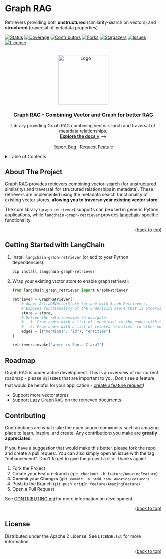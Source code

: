 # Graph RAG

Retrievers providing both **unstructured** (similarity-search on vectors) and
**structured** (traversal of metadata properties).


<!-- Improved compatibility of back to top link: See: https://github.com/othneildrew/Best-README-Template/pull/73 -->
<a id="readme-top"></a>

<!-- PROJECT SHIELDS -->
<!--
*** I'm using markdown "reference style" links for readability.
*** Reference links are enclosed in brackets [ ] instead of parentheses ( ).
*** See the bottom of this document for the declaration of the reference variables
*** for contributors-url, forks-url, etc. This is an optional, concise syntax you may use.
*** https://www.markdownguide.org/basic-syntax/#reference-style-links
-->
[![Status][status-shield]][status-url]
[![Coverage][coverage-shield]][coverage-url]
[![Contributors][contributors-shield]][contributors-url]
[![Forks][forks-shield]][forks-url]
[![Stargazers][stars-shield]][stars-url]
[![Issues][issues-shield]][issues-url]
[![License][license-shield]][license-url]


<!-- PROJECT LOGO -->
<br />
<div align="center">
  <a href="https://github.com/datastax/graph-rag">
    <img src="https://github.com/datastax/graph-rag/raw/main/images/logo.jpg" alt="Logo" height="160px">
  </a>

<h3 align="center">Graph RAG - Combining Vector and Graph for better RAG</h3>

  <p align="center">
    Library providing Graph RAG combining vector search and traversal of metadata relationships.
    <br />
    <a href="https://datastax.github.io/graph-rag"><strong>Explore the docs »</strong></a> -->
    <br />
    <br />
    <a href="https://github.com/datastax/graph-rag/issues">Report Bug</a>
    ·
    <a href="https://github.com/datastax/graph-rag/issues">Request Feature</a>
  </p>
</div>



<!-- TABLE OF CONTENTS -->
<details>
  <summary>Table of Contents</summary>
  <ol>
    <li><a href="#about-the-project">About The Project</a></li>
    <li><a href="#getting-started-with-langchain">Getting Started with LangChain</a></li>
    <li><a href="#roadmap">Roadmap</a></li>
    <li><a href="#contributing">Contributing</a></li>
    <li><a href="#license">License</a></li>
  </ol>
</details>



<!-- ABOUT THE PROJECT -->
## About The Project

Graph RAG provides retrievers combining vector-search (for unstructured similarity) and traversal (for structured relationships in metadata).
These retrievers are implemented using the metadata search functionality of existing vector stores, **allowing you to traverse your existing vector store**!

The core library (`graph-retriever`) supports can be used in generic Python applications, while `langchain-graph-retriever` provides [langchain](https://python.langchain.com/docs/introduction/)-specific functionality.

<p align="right">(<a href="#readme-top">back to top</a>)</p>


<!-- GETTING STARTED -->
## Getting Started with LangChain

1. Install `langchain-graph-retriever` (or add to your Python dependencies).

    ```sh
    pip install langchain-graph-retriever
    ```

1. Wrap your existing vector store to enable graph retrieval:

    ```python
    from langchain_graph_retriever import GraphRetriever

    retriever = GraphRetriever(
        # Adapt AstraDBVectorStore for use with Graph Retrievers.
        # Exposes functionality of the underlying store that is otherwise not available.
        store = store,
        # Define the relationships to navigate:
        #   1. From nodes with a list of `mentions` to the nodes with the corresponding `ids`.
        #   2. From nodes with a list of related `entities` to other nodes with the same entities.
        edges = [("mentions", "id"), "entities"],
    )

    retriever.invoke("where is Santa Clara?")
    ```

## Roadmap

Graph RAG is under active development.
This is an overview of our current roadmap - please 👍 issues that are important to you.
Don't see a feature that would be helpful for your application - [create a feature request](https://github.com/datastax/graph-rag/issues)!

* Support more vector stores
* Support [Lazy Graph RAG](https://www.microsoft.com/en-us/research/blog/lazygraphrag-setting-a-new-standard-for-quality-and-cost/) on the retrieved
  documents.

<!-- CONTRIBUTING -->
## Contributing

Contributions are what make the open source community such an amazing place to learn, inspire, and create. Any contributions you make are **greatly appreciated**.

If you have a suggestion that would make this better, please fork the repo and create a pull request. You can also simply open an issue with the tag "enhancement".
Don't forget to give the project a star! Thanks again!

1. Fork the Project
2. Create your Feature Branch (`git checkout -b feature/AmazingFeature`)
3. Commit your Changes (`git commit -m 'Add some AmazingFeature'`)
4. Push to the Branch (`git push origin feature/AmazingFeature`)
5. Open a Pull Request

See [CONTRIBUTING.md](`CONTRIBUTING.md`) for more information on development.

<p align="right">(<a href="#readme-top">back to top</a>)</p

<!-- LICENSE -->
## License

Distributed under the Apache 2 License. See `LICENSE.txt` for more information.

<p align="right">(<a href="#readme-top">back to top</a>)</p>

[coverage-shield]: https://img.shields.io/coverallsCoverage/github/datastax/graph-rag?style=for-the-badge
[coverage-url]: https://coveralls.io/github/datastax/graph-rag
[status-shield]: https://img.shields.io/github/check-runs/datastax/graph-rag/main?style=for-the-badge
[status-url]: https://github.com/datastax/graph-rag/actions/workflows/main.yml?query=branch%3Amain
[contributors-shield]: https://img.shields.io/github/contributors/datastax/graph-rag.svg?style=for-the-badge
[contributors-url]: https://github.com/datastax/graph-rag/graphs/contributors
[forks-shield]: https://img.shields.io/github/forks/datastax/graph-rag.svg?style=for-the-badge
[forks-url]: https://github.com/datastax/graph-rag/network/members
[stars-shield]: https://img.shields.io/github/stars/datastax/graph-rag.svg?style=for-the-badge
[stars-url]: https://github.com/datastax/graph-rag/stargazers
[issues-shield]: https://img.shields.io/github/issues/datastax/graph-rag.svg?style=for-the-badge
[issues-url]: https://github.com/datastax/graph-rag/issues
[license-shield]: https://img.shields.io/github/license/datastax/graph-rag.svg?style=for-the-badge
[license-url]: https://github.com/datastax/graph-rag/blob/master/LICENSE.txt
